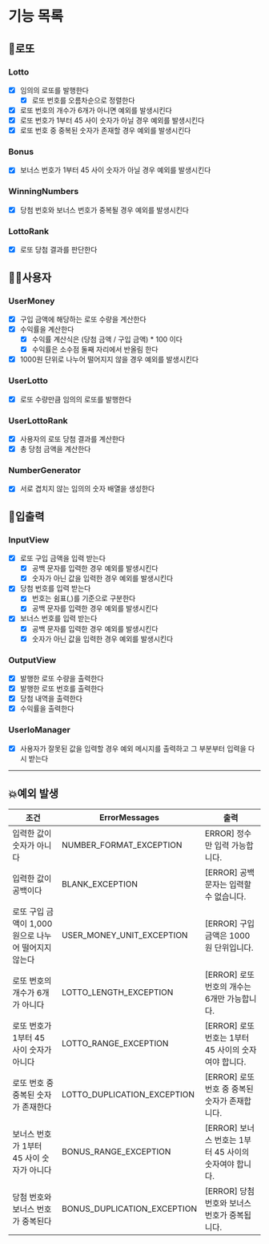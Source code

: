 # 기능 목록

## 🎰로또
### Lotto
- [x] 임의의 로또를 발행한다
    - [x] 로또 번호를 오름차순으로 정렬한다
- [x] 로또 번호의 개수가 6개가 아니면 예외를 발생시킨다
- [x] 로또 번호가 1부터 45 사이 숫자가 아닐 경우 예외를 발생시킨다
- [x] 로또 번호 중 중복된 숫자가 존재할 경우 예외를 발생시킨다

### Bonus
- [x] 보너스 번호가 1부터 45 사이 숫자가 아닐 경우 예외를 발생시킨다

### WinningNumbers
- [x] 당첨 번호와 보너스 번호가 중복될 경우 예외를 발생시킨다

### LottoRank
- [x] 로또 당첨 결과를 판단한다


## 👨‍🦰사용자
### UserMoney
- [x] 구입 금액에 해당하는 로또 수량을 계산한다
- [x] 수익률을 계산한다
    - [x] 수익률 계산식은 (당첨 금액 / 구입 금액) * 100 이다
    - [x] 수익률은 소수점 둘째 자리에서 반올림 한다
- [x] 1000원 단위로 나누어 떨어지지 않을 경우 예외를 발생시킨다

### UserLotto
- [x] 로또 수량만큼 임의의 로또를 발행한다

### UserLottoRank
- [x] 사용자의 로또 당첨 결과를 계산한다
- [x] 총 당첨 금액을 계산한다

### NumberGenerator
- [x] 서로 겹치지 않는 임의의 숫자 배열을 생성한다


## 📌입출력
### InputView

- [x] 로또 구입 금액을 입력 받는다
    - [x] 공백 문자를 입력한 경우 예외를 발생시킨다
    - [x] 숫자가 아닌 값을 입력한 경우 예외를 발생시킨다
- [x] 당첨 번호를 입력 받는다
    - [x] 번호는 쉼표(,)를 기준으로 구분한다
    - [x] 공백 문자를 입력한 경우 예외를 발생시킨다
- [x] 보너스 번호를 입력 받는다
    - [x] 공백 문자를 입력한 경우 예외를 발생시킨다
    - [x] 숫자가 아닌 값을 입력한 경우 예외를 발생시킨다

### OutputView
- [x] 발행한 로또 수량을 출력한다
- [x] 발행한 로또 번호를 출력한다
- [x] 당첨 내역을 출력한다
- [x] 수익률을 출력한다

### UserIoManager
- [x] 사용자가 잘못된 값을 입력할 경우 예외 메시지를 출력하고 그 부분부터 입력을 다시 받는다

---

## 💥예외 발생
| 조건 | ErrorMessages | 출력 |
| --- | --- | --- |
| 입력한 값이 숫자가 아니다 | NUMBER_FORMAT_EXCEPTION | ERROR] 정수만 입력 가능합니다. |
| 입력한 값이 공백이다 | BLANK_EXCEPTION | [ERROR] 공백 문자는 입력할 수 없습니다. |
| 로또 구입 금액이 1,000원으로 나누어 떨어지지 않는다 | USER_MONEY_UNIT_EXCEPTION | [ERROR] 구입 금액은 1000원 단위입니다. |
| 로또 번호의 개수가 6개가 아니다 | LOTTO_LENGTH_EXCEPTION | [ERROR] 로또 번호의 개수는 6개만 가능합니다. |
| 로또 번호가 1부터 45 사이 숫자가 아니다 | LOTTO_RANGE_EXCEPTION | [ERROR] 로또 번호는 1부터 45 사이의 숫자여야 합니다. |
| 로또 번호 중 중복된 숫자가 존재한다 | LOTTO_DUPLICATION_EXCEPTION | [ERROR] 로또 번호 중 중복된 숫자가 존재합니다. |
| 보너스 번호가 1부터 45 사이 숫자가 아니다 | BONUS_RANGE_EXCEPTION | [ERROR] 보너스 번호는 1부터 45 사이의 숫자여야 합니다. |
| 당첨 번호와 보너스 번호가 중복된다 | BONUS_DUPLICATION_EXCEPTION | [ERROR] 당첨 번호와 보너스 번호가 중복됩니다. |
